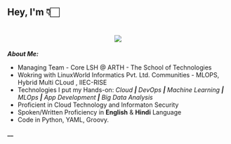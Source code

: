 ## Hey, I'm 👇🏻
<h1 align="center">
  <image src="https://github.com/akankshaS77/AKanksha_Singh_Git_Profile-/blob/main/3d_name.png" />
</h1>

**_About Me:_** 
- Managing Team - Core LSH @ ARTH - The School of Technologies
- Wokring with LinuxWorld Informatics Pvt. Ltd. Communities - MLOPS, Hybrid Multi CLoud , IIEC-RISE
- Technologies I put my Hands-on: 
 _Cloud **|** DevOps **|** Machine Learning **|** MLOps **|** App Development **|** Big Data Analysis_
- Proficient in Cloud Technology and Informaton Security   
- Spoken/Written Proficiency in **English** & **Hindi** Language
- Code in Python, YAML, Groovy.

**__**

